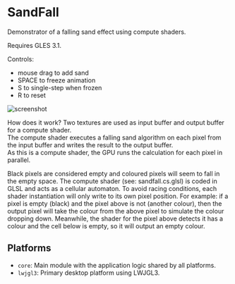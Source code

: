# SandFall

Demonstrator of a falling sand effect using compute shaders.

Requires GLES 3.1.

Controls:
- mouse drag to add sand
- SPACE to freeze animation
- S to single-step when frozen
- R to reset

![screenshot](https://github.com/MonstrousSoftware/SandFall/assets/49096535/9af80de3-b02e-4f52-aa6d-6414b9c3ff34)


How does it work?
Two textures are used as input buffer and output buffer for a compute shader.  
The compute shader executes a falling sand algorithm on each pixel from the input buffer
and writes the result to the output buffer.  
As this is a compute shader, the GPU runs the calculation for each pixel in parallel.

Black pixels are considered empty and coloured pixels will seem to fall in the empty space.
The compute shader (see: sandfall.cs.glsl) is coded in GLSL and acts as a cellular automaton.
To avoid racing conditions, each shader instantiation will only write to its own pixel position.
For example: if a pixel is empty (black) and the pixel above is not (another colour), then the 
output pixel will take the colour from the above pixel to simulate the colour dropping down.
Meanwhile, the shader for the pixel above detects it has a colour and the cell below is empty,
so it will output an empty colour.



## Platforms

- `core`: Main module with the application logic shared by all platforms.
- `lwjgl3`: Primary desktop platform using LWJGL3.
